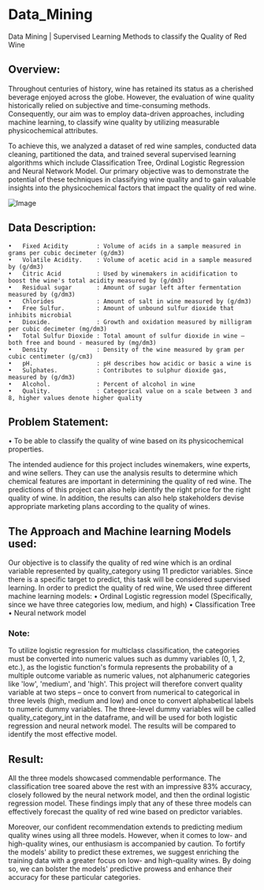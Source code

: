 # Data_Mining
Data Mining | Supervised Learning Methods to classify the Quality of Red Wine

## Overview:
Throughout centuries of history, wine has retained its status as a cherished beverage enjoyed across the globe. However, the evaluation of wine quality historically relied on subjective and time-consuming methods. Consequently, our aim was to employ data-driven approaches, including machine learning, to classify wine quality by utilizing measurable physicochemical attributes. 

To achieve this, we analyzed a dataset of red wine samples, conducted data cleaning, partitioned the data, and trained several supervised learning algorithms which include Classification Tree, Ordinal Logistic Regression and Neural Network Model. Our primary objective was to demonstrate the potential of these techniques in classifying wine quality and to gain valuable insights into the physicochemical factors that impact the quality of red wine.

![Image]()

## Data Description:
	•	Fixed Acidity        : Volume of acids in a sample measured in grams per cubic decimeter (g/dm3)
	•	Volatile Acidity.    : Volume of acetic acid in a sample measured by (g/dm3)
	•	Citric Acid          : Used by winemakers in acidification to boost the wine's total acidity measured by (g/dm3)
	•	Residual sugar       : Amount of sugar left after fermentation measured by (g/dm3)
	•	Chlorides            : Amount of salt in wine measured by (g/dm3)
	•	Free Sulfur.         : Amount of unbound sulfur dioxide that inhibits microbial
	•	Dioxide.             : Growth and oxidation measured by milligram per cubic decimeter (mg/dm3)
	•	Total Sulfur Dioxide : Total amount of sulfur dioxide in wine – both free and bound - measured by (mg/dm3)
	•	Density              : Density of the wine measured by gram per cubic centimeter (g/cm3)
	•	pH.                  : pH describes how acidic or basic a wine is
	•	Sulphates.           : Contributes to sulphur dioxide gas, measured by (g/dm3)
	•	Alcohol.             : Percent of alcohol in wine
	•	Quality.             : Categorical value on a scale between 3 and 8, higher values denote higher quality
  
  ## Problem Statement:
  • To be able to classify the quality of wine based on its physicochemical properties.
  
The intended audience for this project includes winemakers, wine experts, and wine sellers. They can use the analysis results to determine which chemical features are important in determining the quality of red wine. The predictions of this project can also help identify the right price for the right quality of wine. In addition, the results can also help stakeholders devise appropriate marketing plans according to the quality of wines.

## The Approach and Machine learning Models used:
Our objective is to classify the quality of red wine which is an ordinal variable represented by quality_category using 11 predictor variables. Since there is a specific target to predict, this task will be considered supervised learning. In order to predict the quality of red wine, We used three different machine learning models: 
• Ordinal Logistic regression model (Specifically, since we have three categories low, medium, and high)
• Classification Tree
• Neural network model
 
 ### Note: 
 To utilize logistic regression for multiclass classification, the categories must be converted into numeric values such as dummy variables (0, 1, 2, etc.), as the logistic function's formula represents the probability of a multiple outcome variable as numeric values, not alphanumeric categories like 'low', 'medium', and 'high'. This project will therefore convert quality variable at two steps – once to convert from numerical to categorical in three levels (high, medium and low) and once to convert alphabetical labels to numeric dummy variables. The three-level dummy variables will be called quality_category_int in the dataframe, and will be used for both logistic regression and neural network model. The results will be compared to identify the most effective model.
 
 ## Result:
 All the three models showcased commendable performance. The classification tree soared above the rest with an impressive 83% accuracy, closely followed by the neural network model, and then the ordinal logistic regression model. These findings imply that any of these three models can effectively forecast the quality of red wine based on predictor variables.

Moreover, our confident recommendation extends to predicting medium quality wines using all three models. However, when it comes to low- and high-quality wines, our enthusiasm is accompanied by caution. To fortify the models' ability to predict these extremes, we suggest enriching the training data with a greater focus on low- and high-quality wines. By doing so, we can bolster the models' predictive prowess and enhance their accuracy for these particular categories.
